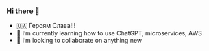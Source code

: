 ### Hi there 👋

- 🇺🇦 Героям Слава!!!
- 🌱 I’m currently learning how to use ChatGPT, microservices, AWS 
- 👯 I’m looking to collaborate on anything new
